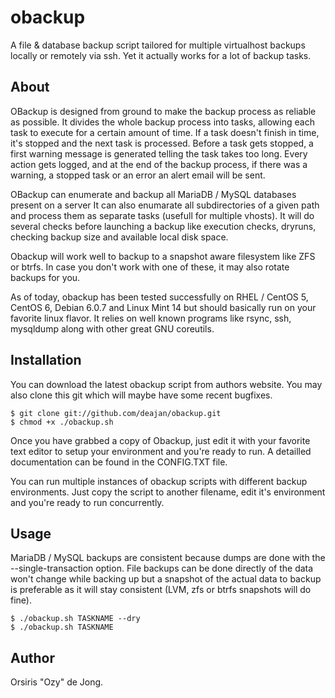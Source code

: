 obackup
=======

A file & database backup script tailored for multiple virtualhost backups locally or remotely via ssh.
Yet it actually works for a lot of backup tasks.

## About

OBackup is designed from ground to make the backup process as reliable as possible.
It divides the whole backup process into tasks, allowing each task to execute for a certain amount of time.
If a task doesn't finish in time, it's stopped and the next task is processed.
Before a task gets stopped, a first warning message is generated telling the task takes too long.
Every action gets logged, and at the end of the backup process, if there was a warning,
a stopped task or an error an alert email will be sent.

OBackup can enumerate and backup all MariaDB / MySQL databases present on a server
It can also enumarate all subdirectories of a given path and process them as separate tasks (usefull for multiple vhosts).
It will do several checks before launching a backup like execution checks, dryruns,
checking backup size and available local disk space.

Obackup will work well to backup to a snapshot aware filesystem like ZFS or btrfs.
In case you don't work with one of these, it may also rotate backups for you.

As of today, obackup has been tested successfully on RHEL / CentOS 5, CentOS 6, Debian 6.0.7 and Linux Mint 14
but should basically run on your favorite linux flavor. It relies on well known programs like rsync, ssh, mysqldump along
with other great GNU coreutils.

## Installation

You can download the latest obackup script from authors website.
You may also clone this git which will maybe have some recent bugfixes.

    $ git clone git://github.com/deajan/obackup.git
    $ chmod +x ./obackup.sh
  
Once you have grabbed a copy of Obackup, just edit it with your favorite text editor to setup your environment
and you're ready to run. A detailled documentation can be found in the CONFIG.TXT file.

You can run multiple instances of obackup scripts with different backup environments. Just copy the script to another
filename, edit it's environment and you're ready to run concurrently.

## Usage

MariaDB / MySQL backups are consistent because dumps are done with the --single-transaction option.
File backups can be done directly of the data won't change while backing up but a snapshot of the actual data to backup
is preferable as it will stay consistent (LVM, zfs or btrfs snapshots will do fine).

    $ ./obackup.sh TASKNAME --dry
    $ ./obackup.sh TASKNAME
    





## Author

Orsiris "Ozy" de Jong.

 
